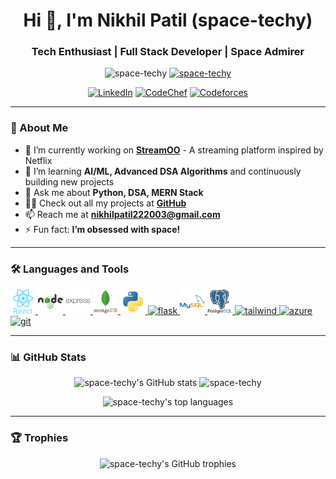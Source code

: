 <h1 align="center">Hi 👋, I'm Nikhil Patil (space-techy)</h1>
<h3 align="center">Tech Enthusiast | Full Stack Developer | Space Admirer</h3>

<p align="center">
  <img src="https://komarev.com/ghpvc/?username=space-techy&label=Profile%20Views&color=0e75b6&style=flat" alt="space-techy" />
  <a href="https://github.com/ryo-ma/github-profile-trophy">
    <img src="https://github-profile-trophy.vercel.app/?username=space-techy&theme=dracula&margin-w=15&margin-h=15&row=1&column=7" alt="space-techy" />
  </a>
</p>

<p align="center">
  <a href="https://linkedin.com/in/space-techy"><img src="https://img.shields.io/badge/LinkedIn-blue?style=for-the-badge&logo=linkedin&logoColor=white" alt="LinkedIn"/></a>
  <a href="https://www.codechef.com/users/space_techy"><img src="https://img.shields.io/badge/Codechef-FF9900?style=for-the-badge&logo=codechef&logoColor=white" alt="CodeChef"/></a>
  <a href="https://codeforces.com/profile/space-techy"><img src="https://img.shields.io/badge/Codeforces-1F8ACB?style=for-the-badge&logo=codeforces&logoColor=white" alt="Codeforces"/></a>
</p>

---

### 🚀 About Me
- 🔭 I’m currently working on **[StreamOO](https://github.com/space-techy/StreamOO)** - A streaming platform inspired by Netflix
- 🌱 I’m learning **AI/ML, Advanced DSA Algorithms** and continuously building new projects
- 💬 Ask me about **Python, DSA, MERN Stack**
- 👨‍💻 Check out all my projects at **[GitHub](https://github.com/space-techy/)**
- 📫 Reach me at **nikhilpatil222003@gmail.com**
- ⚡ Fun fact: **I’m obsessed with space!**

---

### 🛠️ Languages and Tools

<p align="left">
  <a href="https://reactjs.org/" target="_blank"> <img src="https://raw.githubusercontent.com/devicons/devicon/master/icons/react/react-original-wordmark.svg" alt="react" width="40" height="40"/> </a>
  <a href="https://nodejs.org" target="_blank"> <img src="https://raw.githubusercontent.com/devicons/devicon/master/icons/nodejs/nodejs-original-wordmark.svg" alt="nodejs" width="40" height="40"/> </a>
  <a href="https://expressjs.com" target="_blank"> <img src="https://raw.githubusercontent.com/devicons/devicon/master/icons/express/express-original-wordmark.svg" alt="express" width="40" height="40"/> </a>
  <a href="https://www.mongodb.com/" target="_blank"> <img src="https://raw.githubusercontent.com/devicons/devicon/master/icons/mongodb/mongodb-original-wordmark.svg" alt="mongodb" width="40" height="40"/> </a>
  <a href="https://www.python.org" target="_blank"> <img src="https://raw.githubusercontent.com/devicons/devicon/master/icons/python/python-original.svg" alt="python" width="40" height="40"/> </a>
  <a href="https://flask.palletsprojects.com/" target="_blank"> <img src="https://www.vectorlogo.zone/logos/pocoo_flask/pocoo_flask-icon.svg" alt="flask" width="40" height="40"/> </a>
  <a href="https://www.mysql.com/" target="_blank"> <img src="https://raw.githubusercontent.com/devicons/devicon/master/icons/mysql/mysql-original-wordmark.svg" alt="mysql" width="40" height="40"/> </a>
  <a href="https://www.postgresql.org" target="_blank"> <img src="https://raw.githubusercontent.com/devicons/devicon/master/icons/postgresql/postgresql-original-wordmark.svg" alt="postgresql" width="40" height="40"/> </a>
  <a href="https://tailwindcss.com/" target="_blank"> <img src="https://www.vectorlogo.zone/logos/tailwindcss/tailwindcss-icon.svg" alt="tailwind" width="40" height="40"/> </a>
  <a href="https://azure.microsoft.com/en-in/" target="_blank"> <img src="https://www.vectorlogo.zone/logos/microsoft_azure/microsoft_azure-icon.svg" alt="azure" width="40" height="40"/> </a>
  <a href="https://git-scm.com/" target="_blank"> <img src="https://www.vectorlogo.zone/logos/git-scm/git-scm-icon.svg" alt="git" width="40" height="40"/> </a>
  <!-- Add more as needed -->
</p>

---

### 📊 GitHub Stats

<p align="center">
  <img src="https://github-readme-stats.vercel.app/api?username=space-techy&show_icons=true&theme=radical" alt="space-techy's GitHub stats" />
  <img src="https://github-readme-streak-stats.herokuapp.com/?user=space-techy&theme=radical" alt="space-techy" />
</p>

<p align="center">
  <img src="https://github-readme-stats.vercel.app/api/top-langs?username=space-techy&show_icons=true&locale=en&layout=compact&theme=radical" alt="space-techy's top languages" />
</p>

---

### 🏆 Trophies

<p align="center">
  <img src="https://github-profile-trophy.vercel.app/?username=space-techy&theme=radical&margin-w=15&margin-h=15&row=1&column=7" alt="space-techy's GitHub trophies" />
</p>
